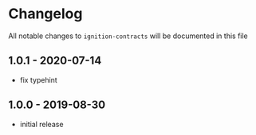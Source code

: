 # Changelog

All notable changes to `ignition-contracts` will be documented in this file

## 1.0.1 - 2020-07-14

- fix typehint

## 1.0.0 - 2019-08-30

- initial release
